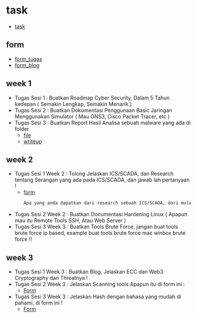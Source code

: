 # task
- [task](https://drive.google.com/drive/folders/1bF8rIunVTt4TvatqTiH_EdwG6xOcswk0)

## form
- [form_tugas](https://docs.google.com/forms/d/e/1FAIpQLSeonPEHdYeXEux1feE496BD8hm8Xv_bEBjgEeRbpv6DTaOrzw/viewform)
- [form_blog](https://docs.google.com/forms/d/e/1FAIpQLSeTP2O42d4r5UWDFFuUNHn1YL8OpWjttzMEfb9K_IFTFBueJw/viewform?usp=send_form)

## week 1
- Tugas Sesi 1 : Buatkan Roadmap Cyber Security, Dalam 5 Tahun kedepan ( Semakin Lengkap, Semakin Menarik ) 
- Tugas Sesi 2 : Buatkan Dokumentasi Penggunaan Basic Jaringan Menggunakan Simulator ( Mau GNS3, Cisco Packet Tracer, etc ) 
- Tugas Sesi 3 : Buatkan Report Hasil Analisa sebuah malware yang ada di folder 
  - [file](https://drive.google.com/drive/folders/1DMUmnMq6e6T4YIpDIv_Ih1UhDOU49AAB?usp=sharing)
  - [writeup](https://gist.github.com/kabirdjain/3f2296c4cfc82261ddc7f827a51b8bff)

## week 2
- Tugas Sesi 1 Week 2 : Tolong Jelaskan ICS/SCADA, dan Research tentang Serangan yang ada pada ICS/SCADA, dan jawab lah pertanyaan !
  - [form](https://docs.google.com/forms/d/e/1FAIpQLSc2UDExfNaHQf0Vw2ErWa8vGZtKQRXvUZ12WfkkzzmysPjHew/viewform)
    ```bash
    Apa yang anda dapatkan dari research sebuah ICS/SCADA, dari mulai serangan, atau fun fact yang membuat anda tertarik dari ICS/SCADA Ini
    ```
- Tugas Sesi 2 Week 2 : Buatkan Documentasi Hardening Linux ( Apapun mau itu Remote Tools SSH, Atau Web Server )
- Tugas Sesi 3 Week 3 : Buatkan Tools Brute Force, jangan buat tools brute force ip based, example buat tools brute force mac winbox brute force !!

## week 3
- Tugas Sesi 1 Week 3 : Buatkan Blog, Jelaskan ECC dan Web3 Cryptography dan Threatnya ! 
- Tugas Sesi 2 Week 3 : Jelaskan Scanning tools Apapun itu di form ini : 
	- [Form](https://forms.gle/td8xzWCKmcrJpDXE9)
- Tugas Sesi 3 Week 3 : Jelaskan Hash dengan bahasa yang mudah di pahami, di form ini ! 
	- [Form](https://forms.gle/UgATfYD3x7wCpTy48)